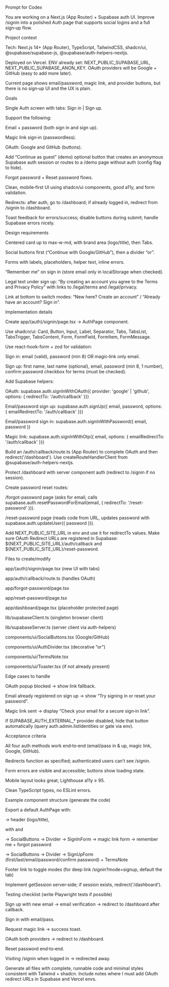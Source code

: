 Prompt for Codex

You are working on a Next.js (App Router) + Supabase auth UI. Improve /signin into a polished Auth page that supports social logins and a full sign‑up flow.

Project context

Tech: Next.js 14+ (App Router), TypeScript, TailwindCSS, shadcn/ui, @supabase/supabase-js, @supabase/auth-helpers-nextjs.

Deployed on Vercel. ENV already set:
NEXT_PUBLIC_SUPABASE_URL, NEXT_PUBLIC_SUPABASE_ANON_KEY.
OAuth providers will be Google + GitHub (easy to add more later).

Current page shows email/password, magic link, and provider buttons, but there is no sign‑up UI and the UX is plain.

Goals

Single Auth screen with tabs: Sign in | Sign up.

Support the following:

Email + password (both sign in and sign up).

Magic link sign‑in (passwordless).

OAuth: Google and GitHub (buttons).

Add “Continue as guest” (demo) optional button that creates an anonymous Supabase auth session or routes to a /demo page without auth (config flag to hide).

Forgot password + Reset password flows.

Clean, mobile‑first UI using shadcn/ui components, good a11y, and form validation.

Redirects: after auth, go to /dashboard; if already logged in, redirect from /signin to /dashboard.

Toast feedback for errors/success; disable buttons during submit; handle Supabase errors nicely.

Design requirements

Centered card up to max-w-md, with brand area (logo/title), then Tabs.

Social buttons first (“Continue with Google/GitHub”), then a divider “or”.

Forms with labels, placeholders, helper text, inline errors.

“Remember me” on sign in (store email only in localStorage when checked).

Legal text under sign up: “By creating an account you agree to the Terms and Privacy Policy” with links to /legal/terms and /legal/privacy.

Link at bottom to switch modes: “New here? Create an account” / “Already have an account? Sign in”.

Implementation details

Create app/(auth)/signin/page.tsx → AuthPage component.

Use shadcn/ui: Card, Button, Input, Label, Separator, Tabs, TabsList, TabsTrigger, TabsContent, Form, FormField, FormItem, FormMessage.

Use react-hook-form + zod for validation:

Sign in: email (valid), password (min 8) OR magic‑link only email.

Sign up: first name, last name (optional), email, password (min 8, 1 number), confirm password checkbox for terms (must be checked).

Add Supabase helpers:

OAuth: supabase.auth.signInWithOAuth({ provider: 'google' | 'github', options: { redirectTo: '<site-url>/auth/callback' }})

Email/password sign up: supabase.auth.signUp({ email, password, options: { emailRedirectTo: '<site-url>/auth/callback' }})

Email/password sign in: supabase.auth.signInWithPassword({ email, password })

Magic link: supabase.auth.signInWithOtp({ email, options: { emailRedirectTo: '<site-url>/auth/callback' }})

Build an /auth/callback/route.ts (App Router) to complete OAuth and then redirect('/dashboard'). Use createRouteHandlerClient from @supabase/auth-helpers-nextjs.

Protect /dashboard with server component auth (redirect to /signin if no session).

Create password reset routes:

/forgot-password page (asks for email, calls supabase.auth.resetPasswordForEmail(email, { redirectTo: '<site-url>/reset-password' })).

/reset-password page (reads code from URL, updates password with supabase.auth.updateUser({ password })).

Add NEXT_PUBLIC_SITE_URL in env and use it for redirectTo values. Make sure OAuth Redirect URLs are registered in Supabase:
${NEXT_PUBLIC_SITE_URL}/auth/callback and ${NEXT_PUBLIC_SITE_URL}/reset-password.

Files to create/modify

app/(auth)/signin/page.tsx (new UI with tabs)

app/auth/callback/route.ts (handles OAuth)

app/forgot-password/page.tsx

app/reset-password/page.tsx

app/dashboard/page.tsx (placeholder protected page)

lib/supabaseClient.ts (singleton browser client)

lib/supabaseServer.ts (server client via auth-helpers)

components/ui/SocialButtons.tsx (Google/GitHub)

components/ui/AuthDivider.tsx (decorative “or”)

components/ui/TermsNote.tsx

components/ui/Toaster.tsx (if not already present)

Edge cases to handle

OAuth popup blocked → show link fallback.

Email already registered on sign up → show “Try signing in or reset your password”.

Magic link sent → display “Check your email for a secure sign‑in link”.

If SUPABASE_AUTH_EXTERNAL_* provider disabled, hide that button automatically (query auth.admin.listIdentities or gate via env).

Acceptance criteria

All four auth methods work end‑to‑end (email/pass in & up, magic link, Google, GitHub).

Redirects function as specified; authenticated users can’t see /signin.

Form errors are visible and accessible; buttons show loading state.

Mobile layout looks great; Lighthouse a11y ≥ 95.

Clean TypeScript types, no ESLint errors.

Example component structure (generate the code)

Export a default AuthPage with:

<Card> → header (logo/title), <Tabs defaultValue="signin">

<TabsList> with <TabsTrigger value="signin"> and <TabsTrigger value="signup">

<TabsContent value="signin"> → SocialButtons → Divider → SignInForm → magic link form → remember me + forgot password

<TabsContent value="signup"> → SocialButtons → Divider → SignUpForm (first/last/email/password/confirm password) + TermsNote

Footer link to toggle modes (for deep link /signin?mode=signup, default the tab)

Implement getSession server‑side; if session exists, redirect('/dashboard').

Testing checklist (write Playwright tests if possible)

Sign up with new email → email verification → redirect to /dashboard after callback.

Sign in with email/pass.

Request magic link → success toast.

OAuth both providers → redirect to /dashboard.

Reset password end‑to‑end.

Visiting /signin when logged in → redirected away.

Generate all files with complete, runnable code and minimal styles consistent with Tailwind + shadcn. Include notes where I must add OAuth redirect URLs in Supabase and Vercel envs.